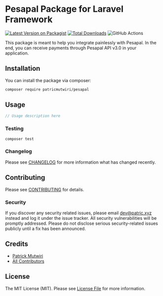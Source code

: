 # Pesapal Package for Laravel Framework

[![Latest Version on Packagist](https://img.shields.io/packagist/v/patricmutwiri/pesapal-laravel.svg?style=flat-square)](https://packagist.org/packages/patricmutwiri/pesapal-laravel)
[![Total Downloads](https://img.shields.io/packagist/dt/patricmutwiri/pesapal-laravel.svg?style=flat-square)](https://packagist.org/packages/patricmutwiri/pesapal-laravel)
![GitHub Actions](https://github.com/patricmutwiri/pesapal-laravel/actions/workflows/main.yml/badge.svg)

This package is meant to help you integrate painlessly with Pesapal. In the end, you can receive payments through Pesapal API v3.0 in your application.

## Installation

You can install the package via composer:

```bash
composer require patricmutwiri/pesapal
```

## Usage

```php
// Usage description here
```

### Testing

```bash
composer test
```

### Changelog

Please see [CHANGELOG](CHANGELOG.md) for more information what has changed recently.

## Contributing

Please see [CONTRIBUTING](CONTRIBUTING.md) for details.

### Security

If you discover any security related issues, please email dev@patric.xyz instead and log it under the issue tracker. All security vulnerabilities will be promptly addressed. Please do not disclose serious security-related issues publicly until a fix has been announced.

## Credits

-   [Patrick Mutwiri](https://github.com/patricmutwiri)
-   [All Contributors](../../contributors)

## License

The MIT License (MIT). Please see [License File](LICENSE.md) for more information.
